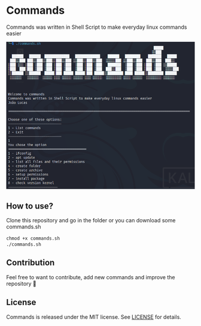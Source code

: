 # Commands

Commands was written in Shell Script to make everyday linux commands easier

<img src="https://github.com/heroesofcode/Commands/blob/main/sample.png">

## How to use?

Clone this repository and go in the folder or you can download some commands.sh

```shell
chmod +x commands.sh
./commands.sh
```

## Contribution

Feel free to want to contribute, add new commands and improve the repository :rocket:

## License
Commands is released under the MIT license. See [LICENSE](https://github.com/heroesofcode/Commands/blob/main/LICENSE) for details.
